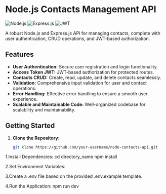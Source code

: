 # Node.js Contacts Management API

![Node.js](https://img.shields.io/badge/Node.js-%3E%3D12-green)
![Express.js](https://img.shields.io/badge/Express.js-%5E4.17.1-blue)
![JWT](https://img.shields.io/badge/JWT-%5E8.5.1-orange)

A robust Node.js and Express.js API for managing contacts, complete with user authentication, CRUD operations, and JWT-based authorization.

## Features

- **User Authentication:** Secure user registration and login functionality.
- **Access Token JWT:** JWT-based authorization for protected routes.
- **Contacts CRUD:** Create, read, update, and delete contacts seamlessly.
- **Validation:** Comprehensive input validation for user and contact operations.
- **Error Handling:** Effective error handling to ensure a smooth user experience.
- **Scalable and Maintainable Code:** Well-organized codebase for scalability and maintainability.

## Getting Started

1. **Clone the Repository:**
   ```bash
   git clone https://github.com/your-username/node-contacts-api.git

1.Install Dependencies:
cd directory_name
npm install

2.Set Environment Variables:

3.Create a .env file based on the provided .env.example template.

4.Run the Application:
npm run dev
